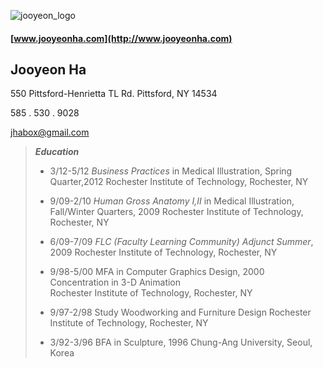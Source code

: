 ![jooyeon_logo](http://www.jooyeonha.com/wp-content/uploads/2017/04/jha_logoonly.png)
>
#### [www.jooyeonha.com](http://www.jooyeonha.com)
>
## Jooyeon Ha
>
 550 Pittsford-Henrietta TL Rd.
Pittsford, NY 14534
>
 585 . 530 . 9028
>
 <jhabox@gmail.com>
>
 >**_Education_**
 >
 >* 3/12-5/12		_Business Practices_ in Medical Illustration, Spring Quarter,2012 Rochester Institute of Technology, Rochester, NY
 >
 >* 9/09-2/10		_Human Gross Anatomy I,II_ in Medical Illustration, Fall/Winter Quarters, 2009
				Rochester Institute of Technology, Rochester, NY
 >			
 >* 6/09-7/09		_FLC (Faculty Learning Community) Adjunct Summer_, 2009
				Rochester Institute of Technology, Rochester, NY
 >
 >* 9/98-5/00		MFA in Computer Graphics Design, 2000 
				Concentration in 3-D Animation	 
				Rochester Institute of Technology, Rochester, NY
 >
 >* 9/97-2/98		Study Woodworking and Furniture Design
				Rochester Institute of Technology, Rochester, NY
 >			
 >* 3/92-3/96		BFA in Sculpture, 1996
				Chung-Ang University, Seoul, Korea	
 >
 
